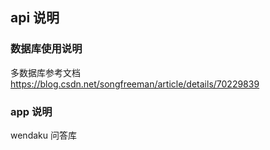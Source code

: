 ## api 说明
### 数据库使用说明
多数据库参考文档 https://blog.csdn.net/songfreeman/article/details/70229839

### app 说明
wendaku  问答库
